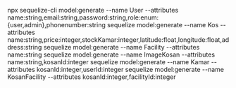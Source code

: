 npx sequelize-cli model:generate --name User --attributes name:string,email:string,password:string,role:enum:{user,admin},phonenumber:string
sequelize model:generate --name Kos --attributes name:string,price:integer,stockKamar:integer,latitude:float,longitude:float,address:string
sequelize model:generate --name Facility --attributes name:string
sequelize model:generate --name ImageKosan --attributes name:string,kosanId:integer
sequelize model:generate --name Kamar --attributes kosanId:integer,userId:integer
sequelize model:generate --name KosanFacility --attributes kosanId:integer,facilityId:integer




